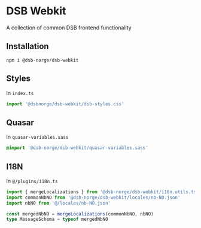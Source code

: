 # DSB Webkit
A collection of common DSB frontend functionality

## Installation
```npm i @dsb-norge/dsb-webkit```

## Styles
In `index.ts`
``` typescript
import '@dsbnorge/dsb-webkit/dsb-styles.css'
```

## Quasar
In `quasar-variables.sass`
``` scss
@import '@dsb-norge/dsb-webkit/quasar-variables.sass'
```

## I18N
In `@/plugins/i18n.ts`
``` typescript
import { mergeLocalizations } from '@dsb-norge/dsb-webkit/i18n.utils.ts'
import commonNbNO from '@dsb-norge/dsb-webkit/locales/nb-NO.json'
import nbNO from '@/locales/nb-NO.json'

const mergedNbNO = mergeLocalizations(commonNbNO, nbNO)
type MessageSchema = typeof mergedNbNO
```
